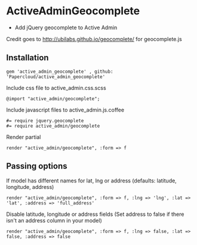 ActiveAdminGeocomplete
=======================

- Add jQuery geocomplete to Active Admin

Credit goes to http://ubilabs.github.io/geocomplete/ for geocomplete.js
## Installation

	gem 'active_admin_geocomplete' , github: 'Papercloud/active_admin_geocomplete'

Include css file to active_admin.css.scss

	@import "active_admin/geocomplete";

Include javascript files to active_admin.js.coffee

	#= require jquery.geocomplete
	#= require active_admin/geocomplete

Render partial 

	render "active_admin/geocomplete", :form => f

## Passing options

If model has different names for lat, lng or address (defaults: latitude, longitude, address)

	render "active_admin/geocomplete", :form => f, :lng => 'lng', :lat => 'lat', :address => 'full_address'

Disable latitude, longitude or address fields (Set address to false if there isn't an address column in your model)

	render "active_admin/geocomplete", :form => f, :lng => false, :lat => false, :address => false
